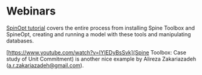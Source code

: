 # Webinars

[SpinOpt tutorial](https://www.youtube.com/watch?v=brf6rlzNDR0) covers the entire process from installing Spine Toolbox and SpineOpt, creating and running a model with these tools and manipulating databases.

[https://www.youtube.com/watch?v=IYIEDyBsSvk](Spine Toolbox: Case study of Unit Commitment) is another nice example by Alireza Zakariazadeh (a.r.zakariazadeh@gmail.com).
